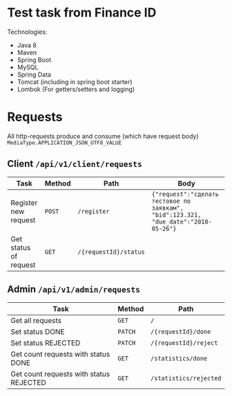 # Test task from Finance ID

Technologies:

* Java 8
* Maven
* Spring Boot
* MySQL
* Spring Data
* Tomcat (including in spring boot starter)
* Lombok (For getters/setters and logging)

# Requests

All http-requests produce and consume (which have request body) `MediaType.APPLICATION_JSON_UTF8_VALUE`

## Client `/api/v1/client/requests`

Task | Method | Path | Body
---- | ------ | ---- | ----
Register new request | `POST` | `/register`| ```{"request":"сделать тестовое по заявкам", "bid":123.321, "due_date":"2018-05-26"}```
Get status of request | `GET` | `/{requestId}/status`

## Admin `/api/v1/admin/requests`
Task | Method | Path 
---- | ------ | ---- 
Get all requests | `GET` | `/`
Set status DONE | `PATCH` | `/{requestId}/done`
Set status REJECTED | `PATCH` | `/{requestId}/reject`
Get count requests with status DONE | `GET` | `/statistics/done`
Get count requests with status REJECTED | `GET` | `/statistics/rejected`


